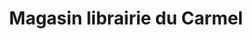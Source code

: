 ---
title: "Magasin librairie du Carmel"
url: /lisieux/magasin-librairie-du-carmel/
shop: livres
---